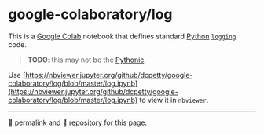 # google-colaboratory/log

This is a [Google Colab](https://colab.research.google.com/) notebook that defines standard [Python](https://www.python.org/) [`logging`](https://docs.python.org/3/library/logging.html) code.

> **TODO**: this may not be the [Pythonic](https://docs.python-guide.org/writing/style/).

Use [https://nbviewer.jupyter.org/github/dcpetty/google-colaboratory/log/blob/master/log.ipynb](https://nbviewer.jupyter.org/github/dcpetty/google-colaboratory/log/blob/master/log.ipynb) to view it in `nbviewer`.

<hr>

[&#128279; permalink](https://dcpetty.github.io/google-colaboratory/log/) and [&#128297; repository](https://github.com/dcpetty/google-colaboratory/log/) for this page.
